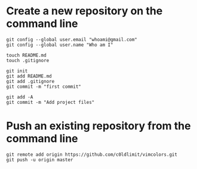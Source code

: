 # Create a new repository on the command line

```
git config --global user.email "whoami@gmail.com"
git config --global user.name "Who am I"

touch README.md
touch .gitignore

git init
git add README.md
git add .gitignore
git commit -m "first commit"

git add -A
git commit -m "Add project files"
```

# Push an existing repository from the command line

``` 
git remote add origin https://github.com/c0ldlimit/vimcolors.git
git push -u origin master
```